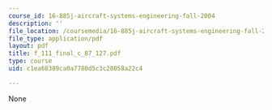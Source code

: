 ```yaml
---
course_id: 16-885j-aircraft-systems-engineering-fall-2004
description: ''
file_location: /coursemedia/16-885j-aircraft-systems-engineering-fall-2004/c1ea68389ca0a7780d5c3c28058a22c4_f_111_final_c_87_127.pdf
file_type: application/pdf
layout: pdf
title: f_111_final_c_87_127.pdf
type: course
uid: c1ea68389ca0a7780d5c3c28058a22c4

---
```

None